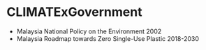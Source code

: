 # CLIMATExGovernment

* Malaysia National Policy on the Environment 2002
* Malaysia Roadmap towards Zero Single-Use Plastic 2018-2030
